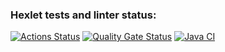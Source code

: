 ### Hexlet tests and linter status:
[![Actions Status](https://github.com/DianaLoo/java-project-99/actions/workflows/hexlet-check.yml/badge.svg)](https://github.com/DianaLoo/java-project-99/actions)
[![Quality Gate Status](https://sonarcloud.io/api/project_badges/measure?project=DianaLoo_java-project-99&metric=alert_status)](https://sonarcloud.io/summary/new_code?id=DianaLoo_java-project-99)
[![Java CI](https://github.com/DianaLoo/java-project-99/actions/workflows/main.yml/badge.svg)](https://github.com/DianaLoo/java-project-99/actions/workflows/main.yml)
